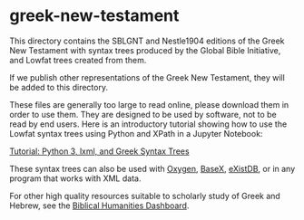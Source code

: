 greek-new-testament
===================

This directory contains the SBLGNT and Nestle1904 editions of the Greek New Testament with syntax trees produced by the Global Bible Initiative, and Lowfat trees created from them.

If we publish other representations of the Greek New Testament, they will be added to this directory.

These files are generally too large to read online, please download them in order to use them. They are designed to be used by software, not to be read by end users.  Here is an introductory tutorial showing how to use the Lowfat syntax trees using Python and XPath in a Jupyter Notebook:

[Tutorial: Python 3, lxml, and Greek Syntax Trees](labnotes/lxml-tutorial.ipynb)

These syntax trees can also be used with [Oxygen](https://www.oxygenxml.com), [BaseX](http://basex.org), [eXistDB](http://exist-db.org/), or in any program that works with XML data.

For other high quality resources suitable to scholarly study of Greek and Hebrew, see the [Biblical Humanities Dashboard](http://biblicalhumanities.org/dashboard/).
